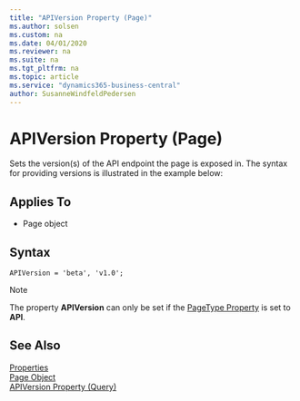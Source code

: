```yaml
---
title: "APIVersion Property (Page)"
ms.author: solsen
ms.custom: na
ms.date: 04/01/2020
ms.reviewer: na
ms.suite: na
ms.tgt_pltfrm: na
ms.topic: article
ms.service: "dynamics365-business-central"
author: SusanneWindfeldPedersen
---
```

 
# APIVersion Property (Page)
Sets the version(s) of the API endpoint the page is exposed in. The syntax for providing versions is illustrated in the example below:

## Applies To  

- Page object 

## Syntax
```
APIVersion = 'beta', 'v1.0';
```

>[!NOTE]
> The property **APIVersion** can only be set if the [PageType Property](devenv-pagetype-property.md) is set to **API**.

## See Also  
[Properties](devenv-properties.md)   
[Page Object](../devenv-page-object.md)  
[APIVersion Property (Query)](devenv-apiversion-query-property.md) 

